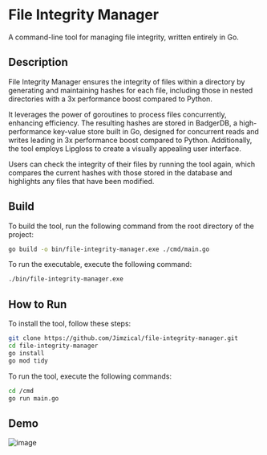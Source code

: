 # File Integrity Manager

A command-line tool for managing file integrity, written entirely in Go.

## Description

File Integrity Manager ensures the integrity of files within a directory by generating and maintaining hashes for each file, including those in nested directories with a 3x performance boost compared to Python. 

It leverages the power of goroutines to process files concurrently, enhancing efficiency. The resulting hashes are stored in BadgerDB, a high-performance key-value store built in Go, designed for concurrent reads and writes leading in 3x performance boost compared to Python. Additionally, the tool employs Lipgloss to create a visually appealing user interface.

Users can check the integrity of their files by running the tool again, which compares the current hashes with those stored in the database and highlights any files that have been modified.

## Build

To build the tool, run the following command from the root directory of the project:

```bash
go build -o bin/file-integrity-manager.exe ./cmd/main.go
```

To run the executable, execute the following command:

```bash
./bin/file-integrity-manager.exe
```

## How to Run
To install the tool, follow these steps:
```bash
git clone https://github.com/Jimzical/file-integrity-manager.git
cd file-integrity-manager
go install
go mod tidy
```

To run the tool, execute the following commands:
```bash
cd /cmd
go run main.go
```

## Demo
![image](https://github.com/user-attachments/assets/923698b9-fcef-423a-b90b-ac7a1e09efd9)

